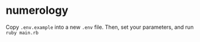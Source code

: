 # numerology

Copy `.env.example` into a new `.env` file. Then, set your parameters, and run
`ruby main.rb`
